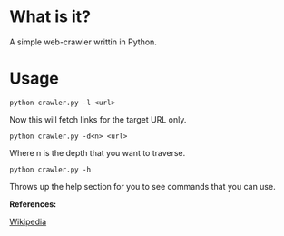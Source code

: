 What is it?
=========

A simple web-crawler writtin in Python. 


Usage
======

``` 
python crawler.py -l <url>
```
Now this will fetch links for the target URL only. 

```
python crawler.py -d<n> <url>
```
Where n is the depth that you want to traverse. 


```
python crawler.py -h 
```
Throws up the help section for you to see commands that you can use. 

<b> References: </b>

<a href="http://en.wikipedia.org/wiki/Web_crawler">Wikipedia</a>
